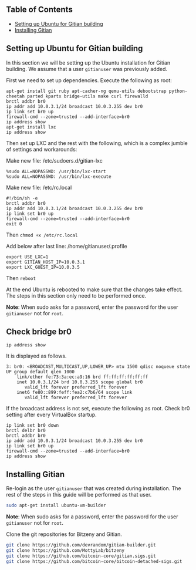 Table of Contents
------------------

- [Setting up Ubuntu for Gitian building](#setting-up-debian-for-gitian-building)
- [Installing Gitian](#installing-gitian)


Setting up Ubuntu for Gitian building
--------------------------------------

In this section we will be setting up the Ubuntu installation for Gitian building.
We assume that a user `gitianuser` was previously added.

First we need to set up dependencies. Execute the following as root:

```
apt-get install git ruby apt-cacher-ng qemu-utils debootstrap python-cheetah parted kpartx bridge-utils make curl firewalld
brctl addbr br0
ip addr add 10.0.3.1/24 broadcast 10.0.3.255 dev br0
ip link set br0 up
firewall-cmd --zone=trusted --add-interface=br0
ip address show
apt-get install lxc
ip address show
```

Then set up LXC and the rest with the following, which is a complex jumble of settings and workarounds:

Make new file: /etc/sudoers.d/gitian-lxc
```
%sudo ALL=NOPASSWD: /usr/bin/lxc-start
%sudo ALL=NOPASSWD: /usr/bin/lxc-execute
```

Make new file: /etc/rc.local
```
#!/bin/sh -e
brctl addbr br0
ip addr add 10.0.3.1/24 broadcast 10.0.3.255 dev br0
ip link set br0 up
firewall-cmd --zone=trusted --add-interface=br0
exit 0
```
Then `chmod +x /etc/rc.local`

Add below after last line: /home/gitianuser/.profile
```
export USE_LXC=1
export GITIAN_HOST_IP=10.0.3.1
export LXC_GUEST_IP=10.0.3.5
```
Then `reboot`

At the end Ubuntu is rebooted to make sure that the changes take effect. The steps in this
section only need to be performed once.

**Note**: When sudo asks for a password, enter the password for the user `gitianuser` not for `root`.


Check bridge br0
----------------

```
ip address show
```
It is displayed as follows.
```
3: br0: <BROADCAST,MULTICAST,UP,LOWER_UP> mtu 1500 qdisc noqueue state UP group default qlen 1000
    link/ether fe:73:3a:ec:a9:16 brd ff:ff:ff:ff:ff:ff
    inet 10.0.3.1/24 brd 10.0.3.255 scope global br0
       valid_lft forever preferred_lft forever
    inet6 fe80::899:feff:fea2:c7b6/64 scope link 
       valid_lft forever preferred_lft forever
```
If the broadcast address is not set, execute the following as root. Check br0 setting after every VirtualBox startup.
```
ip link set br0 down
brctl delbr br0
brctl addbr br0
ip addr add 10.0.3.1/24 broadcast 10.0.3.255 dev br0
ip link set br0 up
firewall-cmd --zone=trusted --add-interface=br0
ip address show
```


Installing Gitian
------------------

Re-login as the user `gitianuser` that was created during installation.
The rest of the steps in this guide will be performed as that user.

```bash
sudo apt-get install ubuntu-vm-builder
```

**Note**: When sudo asks for a password, enter the password for the user `gitianuser` not for `root`.

Clone the git repositories for Bitzeny and Gitian.

```bash
git clone https://github.com/devrandom/gitian-builder.git
git clone https://github.com/MottyLab/bitzeny
git clone https://github.com/bitcoin-core/gitian.sigs.git
git clone https://github.com/bitcoin-core/bitcoin-detached-sigs.git
```

